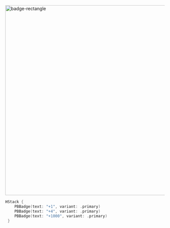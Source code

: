 <img width="600" alt="badge-rectangle" src="https://github.com/powerhome/playbook/assets/92755007/04188c68-84f0-475b-9764-7b9a325f73da">

```swift
HStack {
    PBBadge(text: "+1", variant: .primary)
    PBBadge(text: "+4", variant: .primary)
    PBBadge(text: "+1000", variant: .primary)
 }
```
